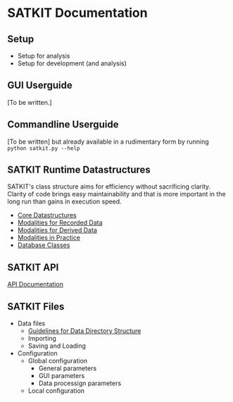 # SATKIT Documentation

## Setup

- Setup for analysis
- Setup for development (and analysis)

## GUI Userguide

[To be written.]

## Commandline Userguide

[To be written] but already available in a rudimentary form by running
`python satkit.py --help`

## SATKIT Runtime Datastructures

SATKIT's class structure aims for efficiency without sacrificing clarity. Clarity of code brings easy maintainability and that is more important in the long run than gains in execution speed.

- [Core Datastructures](CoreDatastructures.markdown)
- [Modalities for Recorded Data](ModalitiesforRecordedData.markdown)
- [Modalities for Derived Data](ModalitiesforDerivedData.markdown)
- [Modalities in Practice](ModalitiesinPractice.markdown)
- [Database Classes](DatabaseClasses.markdown)

## SATKIT API

[API Documentation](docs/index.html)

## SATKIT Files

- Data files
  - [Guidelines for Data Directory Structure](DirectoryStructure.markdown)
  - Importing
  - Saving and Loading
- Configuration
  - Global configuration
    - General parameters
    - GUI parameters
    - Data processign parameters
  - Local configuration
